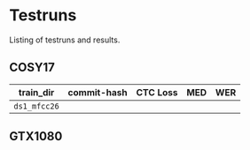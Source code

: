 # Testruns
Listing of testruns and results.


## COSY17
| train_dir    | commit-hash | CTC Loss | MED | WER |
|--------------|-------------|----------|-----|-----|
| `ds1_mfcc26` |             |          |     |     |

## GTX1080
